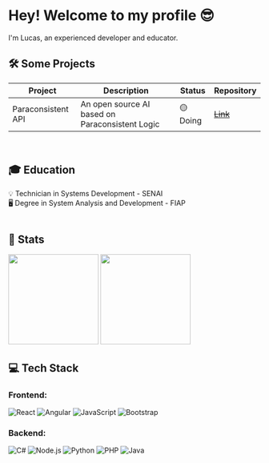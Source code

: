# Hey! Welcome to my profile 😎

<p>I'm Lucas, an experienced developer and educator.</p>

## 🛠️ Some Projects

<table>
  <thead>
    <tr>
      <th>Project</th>
      <th>Description</th>
      <th>Status</th>
      <th>Repository</th>
    </tr>
  </thead>
  <tbody>
    <tr>
      <td>Paraconsistent API</td>
      <td>An open source AI based on Paraconsistent Logic</td>
      <td>🟡Doing</td>
      <td><a href="https://www.youtube.com/watch?v=wbby9coDRCk"><s>Link</s></a></td>
    </tr>
  </tbody>
</table>
<br>

## 🎓 Education

💡 Technician in Systems Development - SENAI
<br>
🖥️ Degree in System Analysis and Development - FIAP
<br>
<br>

## 🚀 Stats

<div>
  <img height="180px" src="https://github-readme-stats.vercel.app/api/?username=LucasSimionatoIsTaken&show_icons=true&theme=tokyonight&include_all_commits=true&count_public=true"/>
  <img height="180px" src="https://github-readme-stats.vercel.app/api/top-langs/?username=LucasSimionatoIsTaken&theme=tokyonight&layout=compact&langs_count=7"/>
</div>

## 💻 Tech Stack

<div align="left">

  ### Frontend:
![React](https://img.shields.io/badge/-React-61DAFB?style=flat&logo=react&logoColor=black)
![Angular](https://img.shields.io/badge/-Angular-E23237?style=flat&logo=angular&logoColor=white)
![JavaScript](https://img.shields.io/badge/-JavaScript-F7DF1E?style=flat&logo=javascript&logoColor=black)
![Bootstrap](https://img.shields.io/badge/-Bootstrap-7952B3?style=flat&logo=bootstrap&logoColor=white)

### Backend:
![C#](https://img.shields.io/badge/-C%23-239120?style=flat&logo=csharp&logoColor=white)
![Node.js](https://img.shields.io/badge/-Node.js-339933?style=flat&logo=node.js&logoColor=white)
![Python](https://img.shields.io/badge/-Python-3776AB?style=flat&logo=python&logoColor=white)
![PHP](https://img.shields.io/badge/-PHP-777BB4?style=flat&logo=php&logoColor=white)
![Java](https://img.shields.io/badge/Java-ED8B00?style=flat&logo=openjdk&logoColor=white)
<!--   <img alt="C#"         height="50" src="https://raw.githubusercontent.com/devicons/devicon/master/icons/csharp/csharp-original.svg">
  <img alt="Python"     height="50" src="https://raw.githubusercontent.com/devicons/devicon/master/icons/python/python-original-wordmark.svg">
  <img alt="ReactJS"    height="50" src="https://raw.githubusercontent.com/devicons/devicon/master/icons/react/react-original.svg">
  <img alt="Angular"    height="50" src="https://raw.githubusercontent.com/devicons/devicon/master/icons/angularjs/angularjs-original.svg">
  <img alt="Bootstrap"  height="50" src="https://cdn.jsdelivr.net/gh/devicons/devicon/icons/bootstrap/bootstrap-original.svg">
  <img alt="Javascript" height="50" src="https://raw.githubusercontent.com/devicons/devicon/master/icons/javascript/javascript-original.svg">
  <img alt="PHP"        height="50" src="https://raw.githubusercontent.com/devicons/devicon/master/icons/php/php-original.svg">
  <img alt="Java"       height="50" src="https://raw.githubusercontent.com/devicons/devicon/master/icons/java/java-original.svg"> -->
</div>
<br>


